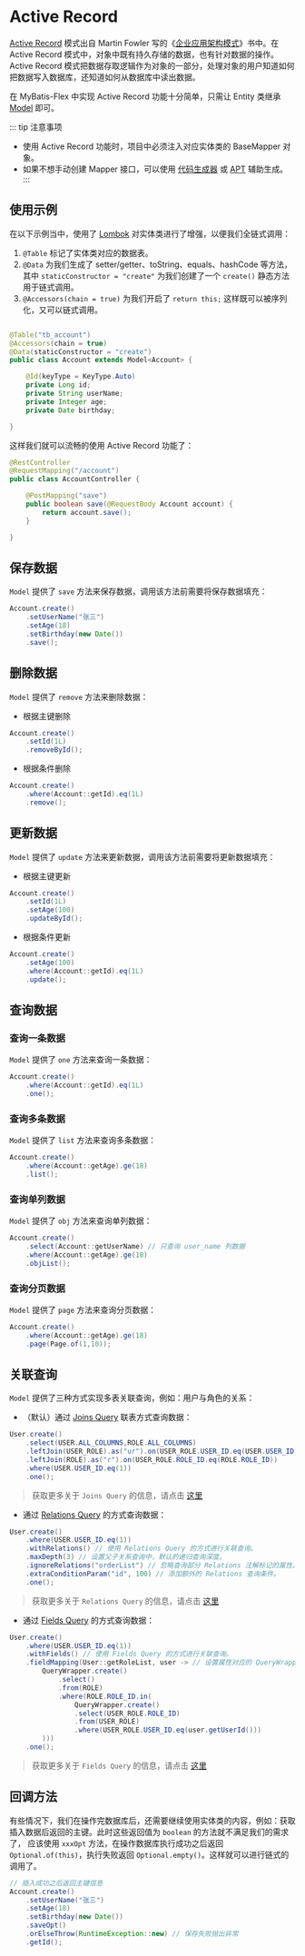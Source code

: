 # Active Record <Badge type="tip" text="v1.5.3" />

[Active Record](http://www.martinfowler.com/eaaCatalog/activeRecord.html) 模式出自 Martin Fowler
写的《[企业应用架构模式](https://book.douban.com/subject/4826290/)》书中。在 Active Record
模式中，对象中既有持久存储的数据，也有针对数据的操作。Active Record 模式把数据存取逻辑作为对象的一部分，处理对象的用户知道如何把数据写入数据库，还知道如何从数据库中读出数据。

在 MyBatis-Flex 中实现 Active Record
功能十分简单，只需让 Entity 类继承 [Model](https://gitee.com/mybatis-flex/mybatis-flex/blob/main/mybatis-flex-core/src/main/java/com/mybatisflex/core/activerecord/Model.java)
即可。

::: tip 注意事项
- 使用 Active Record 功能时，项目中必须注入对应实体类的 BaseMapper 对象。
- 如果不想手动创建 Mapper 接口，可以使用 [代码生成器](../others/codegen.md) 或 [APT](../others/apt.md#配置文件和选项) 辅助生成。
  :::

## 使用示例

在以下示例当中，使用了 [Lombok](https://www.projectlombok.org/) 对实体类进行了增强，以便我们全链式调用：

1. `@Table` 标记了实体类对应的数据表。
2. `@Data` 为我们生成了 setter/getter、toString、equals、hashCode 等方法，
   其中 `staticConstructor = "create"` 为我们创建了一个 `create()` 静态方法用于链式调用。
3. `@Accessors(chain = true)` 为我们开启了 `return this;` 这样既可以被序列化，又可以链式调用。

```java

@Table("tb_account")
@Accessors(chain = true)
@Data(staticConstructor = "create")
public class Account extends Model<Account> {

    @Id(keyType = KeyType.Auto)
    private Long id;
    private String userName;
    private Integer age;
    private Date birthday;

}
```

这样我们就可以流畅的使用 Active Record 功能了：

```java
@RestController
@RequestMapping("/account")
public class AccountController {

    @PostMapping("save")
    public boolean save(@RequestBody Account account) {
        return account.save();
    }

}
```

## 保存数据

`Model` 提供了 `save` 方法来保存数据，调用该方法前需要将保存数据填充：

```java
Account.create()
    .setUserName("张三")
    .setAge(18)
    .setBirthday(new Date())
    .save();
```

## 删除数据

`Model` 提供了 `remove` 方法来删除数据：

- 根据主键删除

```java
Account.create()
    .setId(1L)
    .removeById();
```

- 根据条件删除

```java
Account.create()
    .where(Account::getId).eq(1L)
    .remove();
```

## 更新数据

`Model` 提供了 `update` 方法来更新数据，调用该方法前需要将更新数据填充：

- 根据主键更新

```java
Account.create()
    .setId(1L)
    .setAge(100)
    .updateById();
```

- 根据条件更新

```java
Account.create()
    .setAge(100)
    .where(Account::getId).eq(1L)
    .update();
```

## 查询数据

### 查询一条数据

`Model` 提供了 `one` 方法来查询一条数据：

```java
Account.create()
    .where(Account::getId).eq(1L)
    .one();
```

### 查询多条数据

`Model` 提供了 `list` 方法来查询多条数据：

```java
Account.create()
    .where(Account::getAge).ge(18)
    .list();
```

### 查询单列数据

`Model` 提供了 `obj` 方法来查询单列数据：

```java
Account.create()
    .select(Account::getUserName) // 只查询 user_name 列数据
    .where(Account::getAge).ge(18)
    .objList();
```

### 查询分页数据

`Model` 提供了 `page` 方法来查询分页数据：

```java
Account.create()
    .where(Account::getAge).ge(18)
    .page(Page.of(1,10));
```

## 关联查询 <Badge type="tip" text="v1.5.5" />

`Model` 提供了三种方式实现多表关联查询，例如：用户与角色的关系：

- （默认）通过 [Joins Query](./relations-query.md#方案-3-join-query) 联表方式查询数据：

```java
User.create()
    .select(USER.ALL_COLUMNS,ROLE.ALL_COLUMNS)
    .leftJoin(USER_ROLE).as("ur").on(USER_ROLE.USER_ID.eq(USER.USER_ID))
    .leftJoin(ROLE).as("r").on(USER_ROLE.ROLE_ID.eq(ROLE.ROLE_ID))
    .where(USER.USER_ID.eq(1))
    .one();
```

> 获取更多关于 `Joins Query` 的信息，请点击 [这里](./relations-query.md#方案-3-join-query)

- 通过 [Relations Query](./relations-query.md#方案-1relations-注解) 的方式查询数据：

```java
User.create()
    .where(USER.USER_ID.eq(1))
    .withRelations() // 使用 Relations Query 的方式进行关联查询。
    .maxDepth(3) // 设置父子关系查询中，默认的递归查询深度。
    .ignoreRelations("orderList") // 忽略查询部分 Relations 注解标记的属性。
    .extraConditionParam("id", 100) // 添加额外的 Relations 查询条件。
    .one();
```

> 获取更多关于 `Relations Query` 的信息，请点击 [这里](./relations-query.md#方案-1relations-注解)

- 通过 [Fields Query](./relations-query.md#方案-1relations-注解) 的方式查询数据：

```java
User.create()
    .where(USER.USER_ID.eq(1))
    .withFields() // 使用 Fields Query 的方式进行关联查询。
    .fieldMapping(User::getRoleList, user -> // 设置属性对应的 QueryWrapper 查询。
        QueryWrapper.create()
            .select()
            .from(ROLE)
            .where(ROLE.ROLE_ID.in(
                QueryWrapper.create()
                .select(USER_ROLE.ROLE_ID)
                .from(USER_ROLE)
                .where(USER_ROLE.USER_ID.eq(user.getUserId()))
        )))
    .one();
```

> 获取更多关于 `Fields Query` 的信息，请点击 [这里](./relations-query.md#方案-2field-query)

## 回调方法 <Badge type="tip" text="v1.5.9" />

有些情况下，我们在操作完数据库后，还需要继续使用实体类的内容，例如：获取插入数据后返回的主键。此时这些返回值为 `boolean` 的方法就不满足我们的需求了，
应该使用 `xxxOpt` 方法，在操作数据库执行成功之后返回 `Optional.of(this)`，执行失败返回 `Optional.empty()`。这样就可以进行链式的调用了。

```java
// 插入成功之后返回主键信息
Account.create()
    .setUserName("张三")
    .setAge(18)
    .setBirthday(new Date())
    .saveOpt()
    .orElseThrow(RuntimeException::new) // 保存失败抛出异常
    .getId();
```

